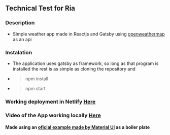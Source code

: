 ## Technical Test for Ria

### Description

- Simple weather app made in Reactjs and Gatsby using [openweathermap](https://openweathermap.org/) as an api

### Instalation

- The application uses gatsby as framework, so long as that program is installed the rest is as simple as cloning the repository and
- > npm install
- > npm start

### Working deployment in Netlify [Here](https://jovial-babbage-2be2cf.netlify.app)

### Video of the App working locally [Here](https://drive.google.com/file/d/10mbbexPINbgr91QHJfZi98VFggir1x5E/view?usp=sharing)

#### Made using an [oficial example made by Material UI](https://github.com/mui-org/material-ui/tree/master/examples/gatsby) as a boiler plate
